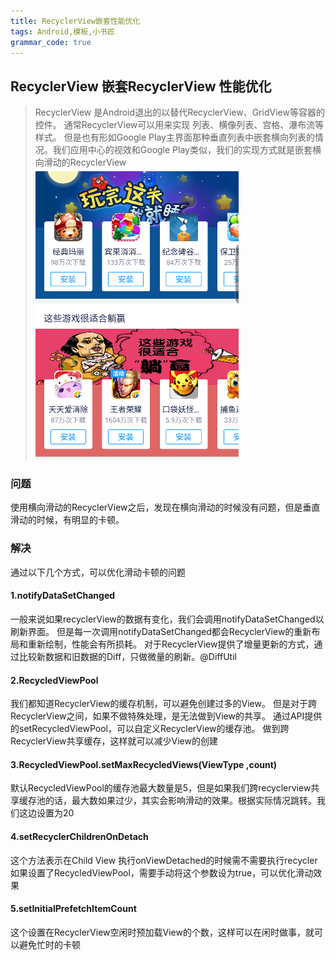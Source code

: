 ```yaml
---
title: RecyclerView嵌套性能优化
tags: Android,模板,小书匠
grammar_code: true
---
```


## RecyclerView 嵌套RecyclerView 性能优化
> RecyclerView 是Android退出的以替代RecyclerView、GridView等容器的控件。
>通常RecyclerView可以用来实现 列表、横像列表、宫格、瀑布流等样式。
>但是也有形如Google Play主界面那种垂直列表中嵌套横向列表的情况。我们应用中心的视效和Google Play类似，我们的实现方式就是嵌套横向滑动的RecyclerView
>![enter description here][1]

### 问题
使用横向滑动的RecyclerView之后，发现在横向滑动的时候没有问题，但是垂直滑动的时候，有明显的卡顿。
### 解决
通过以下几个方式，可以优化滑动卡顿的问题
#### 1.notifyDataSetChanged

一般来说如果recyclerView的数据有变化，我们会调用notifyDataSetChanged以刷新界面。
但是每一次调用notifyDataSetChanged都会RecyclerView的重新布局和重新绘制，性能会有所损耗。
对于RecyclerView提供了增量更新的方式，通过比较新数据和旧数据的Diff，只做微量的刷新。@DiffUtil
#### 2.RecycledViewPool
我们都知道RecyclerView的缓存机制，可以避免创建过多的View。
但是对于跨RecyclerView之间，如果不做特殊处理，是无法做到View的共享。
通过API提供的setRecycledViewPool，可以自定义RecyclerView的缓存池。
做到跨RecyclerView共享缓存，这样就可以减少View的创建
#### 3.RecycledViewPool.setMaxRecycledViews(ViewType ,count)
默认RecycledViewPool的缓存池最大数量是5，但是如果我们跨recyclerview共享缓存池的话，最大数如果过少，其实会影响滑动的效果。根据实际情况跳转。我们这边设置为20

#### 4.setRecyclerChildrenOnDetach
这个方法表示在Child View 执行onViewDetached的时候需不需要执行recycler
如果设置了RecycledViewPool，需要手动将这个参数设为true，可以优化滑动效果
#### 5.setInitialPrefetchItemCount
这个设置在RecyclerView空闲时预加载View的个数，这样可以在闲时做事，就可以避免忙时的卡顿

  [1]: ./images/1522375270399.jpg